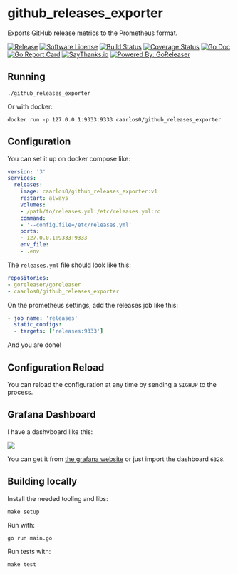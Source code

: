 # github_releases_exporter

Exports GitHub release metrics to the Prometheus format.

[![Release](https://img.shields.io/github/release/caarlos0/github_releases_exporter.svg?style=flat-square)](https://github.com/caarlos0/github_releases_exporter/releases/latest)
[![Software License](https://img.shields.io/badge/license-MIT-brightgreen.svg?style=flat-square)](LICENSE.md)
[![Build Status](https://travis-ci.com/caarlos0/github_releases_exporter.svg?branch=master)](https://travis-ci.com/caarlos0/github_releases_exporter)
[![Coverage Status](https://img.shields.io/codecov/c/github/caarlos0/github_releases_exporter/master.svg?style=flat-square)](https://codecov.io/gh/caarlos0/github_releases_exporter)
[![Go Doc](https://img.shields.io/badge/godoc-reference-blue.svg?style=flat-square)](http://godoc.org/github.com/caarlos0/github_releases_exporter)
[![Go Report Card](https://goreportcard.com/badge/github.com/caarlos0/github_releases_exporter?style=flat-square)](https://goreportcard.com/report/github.com/caarlos0/github_releases_exporter)
[![SayThanks.io](https://img.shields.io/badge/SayThanks.io-%E2%98%BC-1EAEDB.svg?style=flat-square)](https://saythanks.io/to/caarlos0)
[![Powered By: GoReleaser](https://img.shields.io/badge/powered%20by-goreleaser-green.svg?style=flat-square)](https://github.com/goreleaser)

## Running

```console
./github_releases_exporter
```

Or with docker:

```console
docker run -p 127.0.0.1:9333:9333 caarlos0/github_releases_exporter
```

## Configuration

You can set it up on docker compose like:

```yaml
version: '3'
services:
  releases:
    image: caarlos0/github_releases_exporter:v1
    restart: always
    volumes:
    - /path/to/releases.yml:/etc/releases.yml:ro
    command:
    - '--config.file=/etc/releases.yml'
    ports:
    - 127.0.0.1:9333:9333
    env_file:
    - .env
```

The `releases.yml` file should look like this:

```yaml
repositories:
- goreleaser/goreleaser
- caarlos0/github_releases_exporter
```

On the prometheus settings, add the releases job like this:

```yaml
- job_name: 'releases'
  static_configs:
  - targets: ['releases:9333']
```

And you are done!

## Configuration Reload

You can reload the configuration at any time by sending a `SIGHUP` to the
process.

## Grafana Dashboard

I have a dashvboard like this:

![](https://grafana.com/api/dashboards/6328/images/4078/image)

You can get it from [the grafana website](https://grafana.com/dashboards/6328)
or just import the dashboard `6328`.

## Building locally

Install the needed tooling and libs:

```console
make setup
```

Run with:

```console
go run main.go
```

Run tests with:

```console
make test
```
